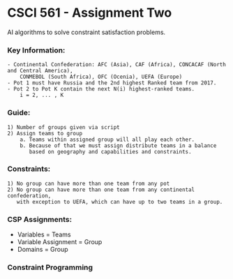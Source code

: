 # CSCI 561 - Assignment Two

AI algorithms to solve constraint satisfaction problems.

### Key Information:
    
    - Continental Confederation: AFC (Asia), CAF (Africa), CONCACAF (North and Central America),
        CONMEBOL (South Africa), OFC (Ocenia), UEFA (Europe)
    - Pot 1 must have Russia and the 2nd highest Ranked team from 2017.
    - Pot 2 to Pot K contain the next N(i) highest-ranked teams.
        i = 2, ... , K
### Guide:

    1) Number of groups given via script
    2) Assign teams to group 
        a. Teams within assigned group will all play each other.
        b. Because of that we must assign distribute teams in a balance
           based on geography and capabilities and constraints.

### Constraints:

    1) No group can have more than one team from any pot
    2) No group can have more than one team from any continental confederation,
       with exception to UEFA, which can have up to two teams in a group.
       
### CSP Assignments:

   - Variables = Teams
   - Variable Assignment = Group
   - Domains = Group

### Constraint Programming  